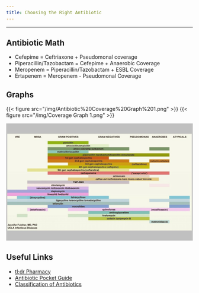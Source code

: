 ```yaml
---
title: Choosing the Right Antibiotic
---
```

---

## Antibiotic Math

- Cefepime = Ceftriaxone + Pseudomonal coverage
- Piperacillin/Tazobactam = Cefepime + Anaerobic Coverage
- Meropenem = Piperacillin/Tazobactam + ESBL Coverage
- Ertapenem = Meropenem - Pseudomonal Coverage

## Graphs

{{< figure src="/img/Antibiotic%20Coverage%20Graph%201.png" >}}
{{< figure src="/img/Coverage Graph 1.png" >}}

![Antibiotic Graph](/img/antibiotic%20coverage%20graph%202.jpg)

## Useful Links

- [tl;dr Pharmacy](/pdfs/tldr_antibiotics_cheatsheet.pdf)
- [Antibiotic Pocket Guide](/pdfs/Antibiotic%20Pocket%20Guide.pdf)
- [Classification of Antibiotics](/img/Classification%20of%20Antibiotics.png)
